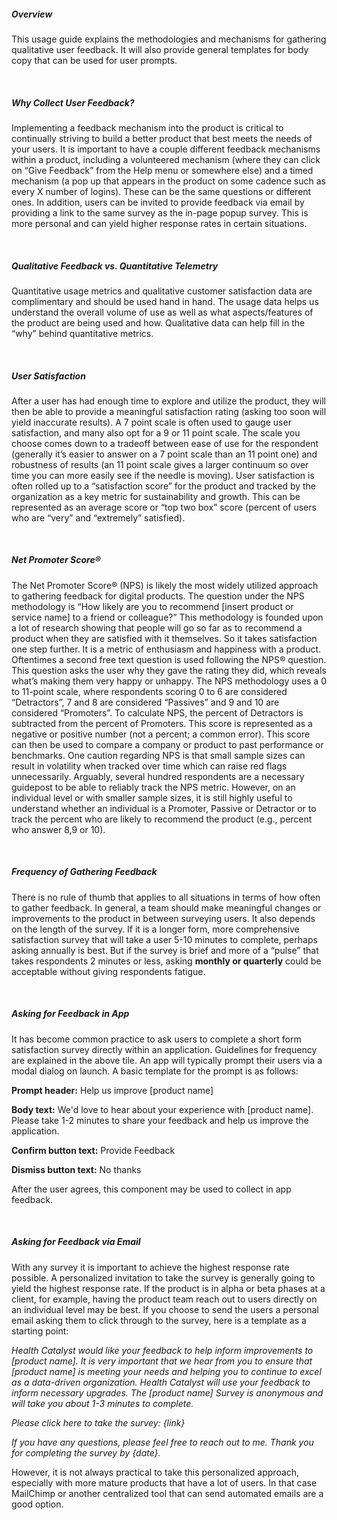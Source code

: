 ##### Overview

This usage guide explains the methodologies and mechanisms for gathering qualitative user feedback. It will also provide general templates for body copy that can be used for user prompts.

&nbsp;

##### Why Collect User Feedback?

Implementing a feedback mechanism into the product is critical to continually striving to build a better product that best meets the needs of your users. It is important to have a couple different feedback mechanisms within a product, including a volunteered mechanism (where they can click on “Give Feedback” from the Help menu or somewhere else) and a timed mechanism (a pop up that appears in the product on some cadence such as every X number of logins). These can be the same questions or different ones. In addition, users can be invited to provide feedback via email by providing a link to the same survey as the in-page popup survey. This is more personal and can yield higher response rates in certain situations.

&nbsp;

##### Qualitative Feedback vs. Quantitative Telemetry

Quantitative usage metrics and qualitative customer satisfaction data are complimentary and should be used hand in hand. The usage data helps us understand the overall volume of use as well as what aspects/features of the product are being used and how. Qualitative data can help fill in the “why” behind quantitative metrics.

&nbsp;

##### User Satisfaction

After a user has had enough time to explore and utilize the product, they will then be able to provide a meaningful satisfaction rating (asking too soon will yield inaccurate results). A 7 point scale is often used to gauge user satisfaction, and many also opt for a 9 or 11 point scale. The scale you choose comes down to a tradeoff between ease of use for the respondent (generally it’s easier to answer on a 7 point scale than an 11 point one) and robustness of results (an 11 point scale gives a larger continuum so over time you can more easily see if the needle is moving). User satisfaction is often rolled up to a “satisfaction score” for the product and tracked by the organization as a key metric for sustainability and growth. This can be represented as an average score or “top two box” score (percent of users who are “very” and “extremely” satisfied).

&nbsp;

##### Net Promoter Score®

The Net Promoter Score® (NPS) is likely the most widely utilized approach to gathering feedback for digital products. The question under the NPS methodology is “How likely are you to recommend [insert product or service name] to a friend or colleague?” This methodology is founded upon a lot of research showing that people will go so far as to recommend a product when they are satisfied with it themselves. So it takes satisfaction one step further. It is a metric of enthusiasm and happiness with a product. Oftentimes a second free text question is used following the NPS® question. This question asks the user why they gave the rating they did, which reveals what’s making them very happy or unhappy. The NPS methodology uses a 0 to 11-point scale, where respondents scoring 0 to 6 are considered “Detractors”, 7 and 8 are considered “Passives” and 9 and 10 are considered “Promoters”. To calculate NPS, the percent of Detractors is subtracted from the percent of Promoters. This score is represented as a negative or positive number (not a percent; a common error). This score can then be used to compare a company or product to past performance or benchmarks. One caution regarding NPS is that small sample sizes can result in volatility when tracked over time which can raise red flags unnecessarily. Arguably, several hundred respondents are a necessary guidepost to be able to reliably track the NPS metric. However, on an individual level or with smaller sample sizes, it is still highly useful to understand whether an individual is a Promoter, Passive or Detractor or to track the percent who are likely to recommend the product (e.g., percent who answer 8,9 or 10).

&nbsp;

##### Frequency of Gathering Feedback

There is no rule of thumb that applies to all situations in terms of how often to gather feedback. In general, a team should make meaningful changes or improvements to the product in between surveying users. It also depends on the length of the survey. If it is a longer form, more comprehensive satisfaction survey that will take a user 5-10 minutes to complete, perhaps asking annually is best. But if the survey is brief and more of a “pulse” that takes respondents 2 minutes or less, asking **monthly or quarterly** could be acceptable without giving respondents fatigue.

&nbsp;

##### Asking for Feedback in App

It has become common practice to ask users to complete a short form satisfaction survey directly within an application. Guidelines for frequency are explained in the above tile. An app will typically prompt their users via a modal dialog on launch. A basic template for the prompt is as follows:

**Prompt header:**
Help us improve [product name]

**Body text:**
We'd love to hear about your experience with [product name]. Please take 1-2 minutes to share your feedback and help us improve the application.

**Confirm button text:**
Provide Feedback

**Dismiss button text:**
No thanks

After the user agrees, this component may be used to collect in app feedback.

&nbsp;

##### Asking for Feedback via Email

With any survey it is important to achieve the highest response rate possible. A personalized invitation to take the survey is generally going to yield the highest response rate. If the product is in alpha or beta phases at a client, for example, having the product team reach out to users directly on an individual level may be best. If you choose to send the users a personal email asking them to click through to the survey, here is a template as a starting point:

_Health Catalyst would like your feedback to help inform improvements to [product name]. It is very important that we hear from you to ensure that [product name] is meeting your needs and helping you to continue to excel as a data-driven organization. Health Catalyst will use your feedback to inform necessary upgrades. The [product name] Survey is anonymous and will take you about 1-3 minutes to complete._

_Please click here to take the survey: {link}_

_If you have any questions, please feel free to reach out to me. Thank you for completing the survey by {date}._

However, it is not always practical to take this personalized approach, especially with more mature products that have a lot of users. In that case MailChimp or another centralized tool that can send automated emails are a good option.
